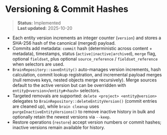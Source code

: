 # Versioning & Commit Hashes

> **Status:** Implemented  
> **Last updated:** 2025-10-20

- Each entity version increments an integer counter (`version`) and stores a SHA-256 hash of the canonical (merged) payload.  
- Commits add metadata: `commit` hash (deterministic across content + metadata), timestamps, status (`active|inactive|archived`), `merge` flag, optional `fieldset`, plus optional `source_reference` / `fieldset_reference` when selectors are used.  
- `BrainRepository::saveEntity()` auto-manages version increments, hash calculation, commit lookup registration, and incremental payload merges (null removes keys, nested objects merge recursively). Merge sources default to the active version but can be overridden with `entity@<version>`/`entity#<hash>` selectors.  
- Targeted removals are supported: `delete <project> <entity@version>` delegates to `BrainRepository::deleteEntityVersion()` (commit entries are cleaned up), while `brain cleanup` uses `purgeInactiveEntityVersions()` to remove inactive history in bulk and optionally retain the newest versions via `--keep`.  
- Restore operations (`restore`) accept version numbers or commit hashes; inactive versions remain available for history.
